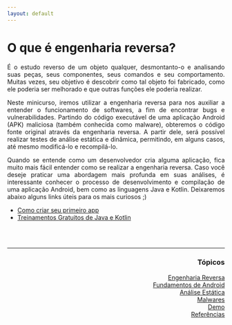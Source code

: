 ```yaml
---
layout: default
---
```


<h1>O que é engenharia reversa?</h1>
<p align="justify">É o estudo reverso de um objeto qualquer, desmontanto-o e analisando suas peças, seus componentes, seus comandos e seu comportamento. Muitas vezes, seu objetivo é descobrir como tal objeto foi fabricado, como ele poderia ser melhorado e que outras funções ele poderia realizar.</p>
<p align="justify">Neste minicurso, iremos utilizar a engenharia reversa para nos auxiliar a entender o funcionamento de softwares, a fim de encontrar bugs e vulnerabilidades. Partindo do código executável de uma aplicação Android (APK) maliciosa (também conhecida como malware), obteremos o código fonte original através da engenharia reversa. A partir dele, será possível realizar testes de análise estática e dinâmica, permitindo, em alguns casos, até mesmo modificá-lo e recompilá-lo.</p>
<p align="justify"> Quando se entende como um desenvolvedor cria alguma aplicação, fica muito mais fácil entender como se realizar a engenharia reversa. Caso você deseje praticar uma abordagem mais profunda em suas análises, é interessante conhecer o processo de desenvolvimento e compilação de uma aplicação Android, bem como as linguagens Java e Kotlin. Deixaremos abaixo alguns links úteis para os mais curiosos ;)</p>
<ul>
 <li><a href="https://developer.android.com/training/basics/firstapp.html" target="_blank">Como criar seu primeiro app</a></li>
 <li><a href="https://developer.android.com/courses.html" target="_blank">Treinamentos Gratuitos de Java e Kotlin</a></li>
</ul>


<br><br>
<hr />
<h3 align="right">Tópicos</h3>
<ul align="right">
<a href="https://darknenblack.github.io/RevEng-Android/">Engenharia Reversa</a><br>
<a href="https://darknenblack.github.io/RevEng-Android/fundamentos.html">Fundamentos de Android</a><br>
<a href="https://darknenblack.github.io/RevEng-Android/estatica.html">Análise Estática</a><br>
<a href="https://darknenblack.github.io/RevEng-Android/malware.html">Malwares</a><br>
<a href="https://darknenblack.github.io/RevEng-Android/demo.html">Demo</a><br>
<a href="https://darknenblack.github.io/RevEng-Android/ref.html">Referências</a><br>
</ul>

